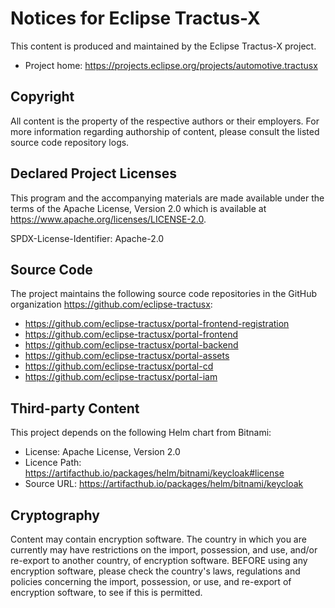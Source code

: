 # Notices for Eclipse Tractus-X

This content is produced and maintained by the Eclipse Tractus-X project.

* Project home: https://projects.eclipse.org/projects/automotive.tractusx

## Copyright

All content is the property of the respective authors or their employers. For
more information regarding authorship of content, please consult the listed
source code repository logs.

## Declared Project Licenses

This program and the accompanying materials are made available under the terms
of the Apache License, Version 2.0 which is available at
https://www.apache.org/licenses/LICENSE-2.0.

SPDX-License-Identifier: Apache-2.0

## Source Code

The project maintains the following source code repositories in the GitHub organization https://github.com/eclipse-tractusx:

* https://github.com/eclipse-tractusx/portal-frontend-registration
* https://github.com/eclipse-tractusx/portal-frontend
* https://github.com/eclipse-tractusx/portal-backend
* https://github.com/eclipse-tractusx/portal-assets
* https://github.com/eclipse-tractusx/portal-cd
* https://github.com/eclipse-tractusx/portal-iam

## Third-party Content

This project depends on the following Helm chart from Bitnami:

* License: Apache License, Version 2.0
* Licence Path: https://artifacthub.io/packages/helm/bitnami/keycloak#license
* Source URL: https://artifacthub.io/packages/helm/bitnami/keycloak

## Cryptography

Content may contain encryption software. The country in which you are currently
may have restrictions on the import, possession, and use, and/or re-export to
another country, of encryption software. BEFORE using any encryption software,
please check the country's laws, regulations and policies concerning the import,
possession, or use, and re-export of encryption software, to see if this is
permitted.

